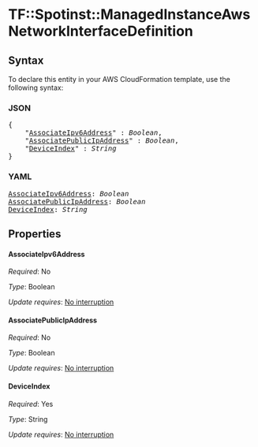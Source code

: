 # TF::Spotinst::ManagedInstanceAws NetworkInterfaceDefinition

## Syntax

To declare this entity in your AWS CloudFormation template, use the following syntax:

### JSON

<pre>
{
    "<a href="#associateipv6address" title="AssociateIpv6Address">AssociateIpv6Address</a>" : <i>Boolean</i>,
    "<a href="#associatepublicipaddress" title="AssociatePublicIpAddress">AssociatePublicIpAddress</a>" : <i>Boolean</i>,
    "<a href="#deviceindex" title="DeviceIndex">DeviceIndex</a>" : <i>String</i>
}
</pre>

### YAML

<pre>
<a href="#associateipv6address" title="AssociateIpv6Address">AssociateIpv6Address</a>: <i>Boolean</i>
<a href="#associatepublicipaddress" title="AssociatePublicIpAddress">AssociatePublicIpAddress</a>: <i>Boolean</i>
<a href="#deviceindex" title="DeviceIndex">DeviceIndex</a>: <i>String</i>
</pre>

## Properties

#### AssociateIpv6Address

_Required_: No

_Type_: Boolean

_Update requires_: [No interruption](https://docs.aws.amazon.com/AWSCloudFormation/latest/UserGuide/using-cfn-updating-stacks-update-behaviors.html#update-no-interrupt)

#### AssociatePublicIpAddress

_Required_: No

_Type_: Boolean

_Update requires_: [No interruption](https://docs.aws.amazon.com/AWSCloudFormation/latest/UserGuide/using-cfn-updating-stacks-update-behaviors.html#update-no-interrupt)

#### DeviceIndex

_Required_: Yes

_Type_: String

_Update requires_: [No interruption](https://docs.aws.amazon.com/AWSCloudFormation/latest/UserGuide/using-cfn-updating-stacks-update-behaviors.html#update-no-interrupt)

